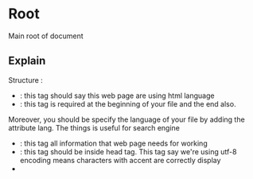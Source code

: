 # Root
Main root of document

## Explain
Structure :
- <!DOCTYPE html> : this tag should say this web page are using html language
- <html> : this tag is required at the beginning of your file and the end also.
Moreover, you should be specify the language of your file by adding the attribute lang.
The things is useful for search engine
- <head> : this tag all information that web page needs for working
- <meta charset="utf-8"/> : this tag should be inside head tag. This tag say we're using utf-8 encoding means characters with accent are correctly display
- <title> : this tag should be inside head tag. This tag indicate on nav tab the title of page 
- <body> : this tag contains all element that you need to show precisely your content (paragraph, tab, list, image, link, ...)